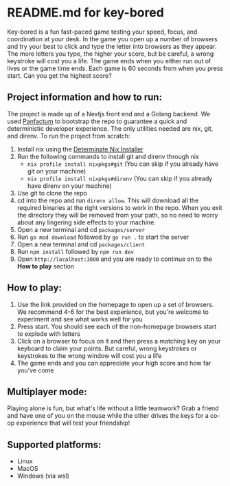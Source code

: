 # README.md for key-bored

Key-bored is a fun fast-paced game testing your speed, focus, and coordination at your desk. In the game you open up a number of browsers and try your best to click and type the letter into browsers as they appear. The more letters you type, the higher your score, but be careful, a wrong keystroke will cost you a life. The game ends when you either run out of lives or the game time ends. Each game is 60 seconds from when you press start. Can you get the highest score?

## Project information and how to run:
The project is made up of a Nextjs front end and a Golang backend. We used [Panfactum](https://panfactum.com/) to bootstrap the repo to guarantee a quick and deterministic developer experience. The only utilities needed are nix, git, and direnv. To run the project from scratch:
1. Install nix using the [Determinate Nix Installer](https://github.com/DeterminateSystems/nix-installer)
2. Run the following commands to install git and direnv through nix
    - `nix profile install nixpkgs#git` (You can skip if you already have git on your machine)
    - `nix profile install nixpkgs#direnv` (You can skip if you already have direnv on your machine)
3. Use git to clone the repo
4. cd into the repo and run `direnv allow`. This will download all the required binaries at the right versions to work in the repo. When you exit the directory they will be removed from your path, so no need to worry about any lingering side effects to your machine.
5. Open a new terminal and cd `packages/server`
6. Run `go mod download` followed by `go run .` to start the server
7. Open a new terminal and cd `packages/client`
8. Run `npm install` followed by `npm run dev`
9. Open `http://localhost:3000` and you are ready to continue on to the **How to play** section

## How to play:
1. Use the link provided on the homepage to open up a set of browsers. We recommend 4-6 for the best experience, but you're welcome to experiment and see what works well for you
2. Press start. You should see each of the non-homepage browsers start to explode with letters
3. Click on a browser to focus on it and then press a matching key on your keyboard to claim your points. But careful, wrong keystrokes or keystrokes to the wrong window will cost you a life
4. The game ends and you can appreciate your high score and how far you've come 

## Multiplayer mode:
Playing alone is fun, but what's life without a little teamwork? Grab a friend and have one of you on the mouse while the other drives the keys for a co-op experience that will test your friendship!

## Supported platforms:
- Linux
- MacOS
- Windows (via wsl)